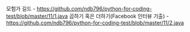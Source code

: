 모험가 길드 - https://github.com/ndb796/python-for-coding-test/blob/master/11/1.java
곱하기 혹은 더하기(Facebook 인터뷰 기출) - https://github.com/ndb796/python-for-coding-test/blob/master/11/2.java
